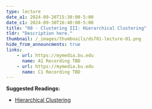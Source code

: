```yaml
---
type: lecture
date_a1: 2024-09-26T15:30:00-5:00
date_c1: 2024-09-30T16:40:00-5:00
title: "08 - Clustering III: Hierarchical Clustering"
tldr: "Description here."
thumbnail: /_images/thumbnails/ds701-lecture-01.png
hide_from_announcments: true
links: 
    - url: https://mymedia.bu.edu
      name: A1 Recording TBD
    - url: https://mymedia.bu.edu
      name: C1 Recording TBD
---
```


**Suggested Readings:**
- [Hierarchical Clustering](https://tools4ds.github.io/DS701-Course-Notes/08-Clustering-III-hierarchical.html)

